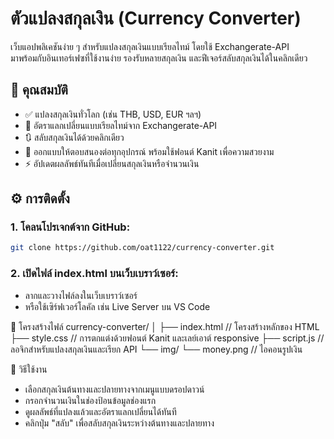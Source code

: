 # ตัวแปลงสกุลเงิน (Currency Converter)

เว็บแอปพลิเคชันง่าย ๆ สำหรับแปลงสกุลเงินแบบเรียลไทม์ โดยใช้ Exchangerate-API  
มาพร้อมกับอินเทอร์เฟซที่ใช้งานง่าย รองรับหลายสกุลเงิน และฟีเจอร์สลับสกุลเงินได้ในคลิกเดียว

## 🧩 คุณสมบัติ

- ✅ แปลงสกุลเงินทั่วโลก (เช่น THB, USD, EUR ฯลฯ)
- 🔄 อัตราแลกเปลี่ยนแบบเรียลไทม์จาก Exchangerate-API
- 🔃 สลับสกุลเงินได้ด้วยคลิกเดียว
- 📱 ออกแบบให้ตอบสนองต่อทุกอุปกรณ์ พร้อมใช้ฟอนต์ Kanit เพื่อความสวยงาม
- ⚡ อัปเดตผลลัพธ์ทันทีเมื่อเปลี่ยนสกุลเงินหรือจำนวนเงิน

## ⚙️ การติดตั้ง

### 1. โคลนโปรเจกต์จาก GitHub:

```bash
git clone https://github.com/oat1122/currency-converter.git

```
### 2. เปิดไฟล์ index.html บนเว็บเบราว์เซอร์:
- ลากและวางไฟล์ลงในเว็บเบราว์เซอร์
- หรือใช้เซิร์ฟเวอร์โลคัล เช่น Live Server บน VS Code

📁 โครงสร้างไฟล์
currency-converter/
│
├── index.html       // โครงสร้างหลักของ HTML
├── style.css        // การตกแต่งด้วยฟอนต์ Kanit และเลย์เอาต์ responsive
├── script.js        // ลอจิกสำหรับแปลงสกุลเงินและเรียก API
└── img/
    └── money.png    // ไอคอนรูปเงิน

🧪 วิธีใช้งาน
- เลือกสกุลเงินต้นทางและปลายทางจากเมนูแบบดรอปดาวน์
- กรอกจำนวนเงินในช่องป้อนข้อมูลช่องแรก
- ดูผลลัพธ์ที่แปลงแล้วและอัตราแลกเปลี่ยนได้ทันที
- คลิกปุ่ม "สลับ" เพื่อสลับสกุลเงินระหว่างต้นทางและปลายทาง
